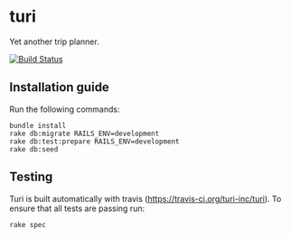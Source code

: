 # turi
Yet another trip planner.

[![Build Status](https://travis-ci.org/turi-inc/turi.svg?branch=develop)](https://travis-ci.org/turi-inc/turi)

## Installation guide

Run the following commands:

```
bundle install
rake db:migrate RAILS_ENV=development
rake db:test:prepare RAILS_ENV=development
rake db:seed
```

## Testing

Turi is built automatically with travis (https://travis-ci.org/turi-inc/turi). To ensure that all tests are passing run:

```
rake spec
```